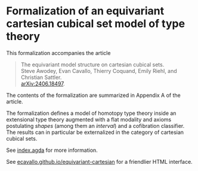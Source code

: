 # Formalization of an equivariant cartesian cubical set model of type theory

This formalization accompanies the article

> The equivariant model structure on cartesian cubical sets. \
> Steve Awodey, Evan Cavallo, Thierry Coquand, Emily Riehl, and Christian Sattler. \
> [arXiv:2406.18497](https://arxiv.org/abs/2406.18497).

The contents of the formalization are summarized in Appendix A of the article.

The formalization defines a model of homotopy type theory inside an extensional type
theory augmented with a flat modality and axioms postulating *shapes* (among them an
*interval*) and a cofibration classifier. The results can in particular be externalized in
the category of cartesian cubical sets.

See [index.agda](index.agda) for more information.

See [ecavallo.github.io/equivariant-cartesian](https://ecavallo.github.io/equivariant-cartesian) for a friendlier HTML interface.
